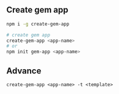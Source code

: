 ## Create gem app

```bash
npm i -g create-gem-app

# create gem app
create-gem-app <app-name>
# or
npm init gem-app <app-name>
```

## Advance

```
create-gem-app <app-name> -t <template>
```
